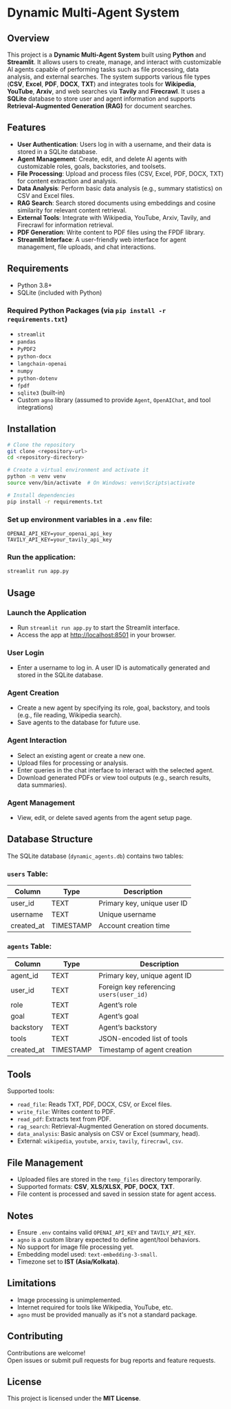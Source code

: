 # Dynamic Multi-Agent System

## Overview
This project is a **Dynamic Multi-Agent System** built using **Python** and **Streamlit**. It allows users to create, manage, and interact with customizable AI agents capable of performing tasks such as file processing, data analysis, and external searches. The system supports various file types (**CSV**, **Excel**, **PDF**, **DOCX**, **TXT**) and integrates tools for **Wikipedia**, **YouTube**, **Arxiv**, and web searches via **Tavily** and **Firecrawl**. It uses a **SQLite** database to store user and agent information and supports **Retrieval-Augmented Generation (RAG)** for document searches.

## Features
- **User Authentication**: Users log in with a username, and their data is stored in a SQLite database.
- **Agent Management**: Create, edit, and delete AI agents with customizable roles, goals, backstories, and toolsets.
- **File Processing**: Upload and process files (CSV, Excel, PDF, DOCX, TXT) for content extraction and analysis.
- **Data Analysis**: Perform basic data analysis (e.g., summary statistics) on CSV and Excel files.
- **RAG Search**: Search stored documents using embeddings and cosine similarity for relevant content retrieval.
- **External Tools**: Integrate with Wikipedia, YouTube, Arxiv, Tavily, and Firecrawl for information retrieval.
- **PDF Generation**: Write content to PDF files using the FPDF library.
- **Streamlit Interface**: A user-friendly web interface for agent management, file uploads, and chat interactions.

## Requirements
- Python 3.8+
- SQLite (included with Python)

### Required Python Packages (via `pip install -r requirements.txt`)
- `streamlit`
- `pandas`
- `PyPDF2`
- `python-docx`
- `langchain-openai`
- `numpy`
- `python-dotenv`
- `fpdf`
- `sqlite3` (built-in)
- Custom `agno` library (assumed to provide `Agent`, `OpenAIChat`, and tool integrations)

## Installation

```bash
# Clone the repository
git clone <repository-url>
cd <repository-directory>

# Create a virtual environment and activate it
python -m venv venv
source venv/bin/activate  # On Windows: venv\Scripts\activate

# Install dependencies
pip install -r requirements.txt
```

### Set up environment variables in a `.env` file:

```env
OPENAI_API_KEY=your_openai_api_key
TAVILY_API_KEY=your_tavily_api_key
```

### Run the application:

```bash
streamlit run app.py
```

## Usage

### Launch the Application
- Run `streamlit run app.py` to start the Streamlit interface.
- Access the app at [http://localhost:8501](http://localhost:8501) in your browser.

### User Login
- Enter a username to log in. A user ID is automatically generated and stored in the SQLite database.

### Agent Creation
- Create a new agent by specifying its role, goal, backstory, and tools (e.g., file reading, Wikipedia search).
- Save agents to the database for future use.

### Agent Interaction
- Select an existing agent or create a new one.
- Upload files for processing or analysis.
- Enter queries in the chat interface to interact with the selected agent.
- Download generated PDFs or view tool outputs (e.g., search results, data summaries).

### Agent Management
- View, edit, or delete saved agents from the agent setup page.

## Database Structure

The SQLite database (`dynamic_agents.db`) contains two tables:

### `users` Table:
| Column      | Type      | Description                  |
|-------------|-----------|------------------------------|
| user_id     | TEXT      | Primary key, unique user ID  |
| username    | TEXT      | Unique username              |
| created_at  | TIMESTAMP | Account creation time        |

### `agents` Table:
| Column      | Type      | Description                                      |
|-------------|-----------|--------------------------------------------------|
| agent_id    | TEXT      | Primary key, unique agent ID                     |
| user_id     | TEXT      | Foreign key referencing `users(user_id)`         |
| role        | TEXT      | Agent’s role                                     |
| goal        | TEXT      | Agent’s goal                                     |
| backstory   | TEXT      | Agent’s backstory                                |
| tools       | TEXT      | JSON-encoded list of tools                       |
| created_at  | TIMESTAMP | Timestamp of agent creation                      |

## Tools

Supported tools:
- `read_file`: Reads TXT, PDF, DOCX, CSV, or Excel files.
- `write_file`: Writes content to PDF.
- `read_pdf`: Extracts text from PDF.
- `rag_search`: Retrieval-Augmented Generation on stored documents.
- `data_analysis`: Basic analysis on CSV or Excel (summary, head).
- External: `wikipedia`, `youtube`, `arxiv`, `tavily`, `firecrawl`, `csv`.

## File Management

- Uploaded files are stored in the `temp_files` directory temporarily.
- Supported formats: **CSV**, **XLS/XLSX**, **PDF**, **DOCX**, **TXT**.
- File content is processed and saved in session state for agent access.

## Notes

- Ensure `.env` contains valid `OPENAI_API_KEY` and `TAVILY_API_KEY`.
- `agno` is a custom library expected to define agent/tool behaviors.
- No support for image file processing yet.
- Embedding model used: `text-embedding-3-small`.
- Timezone set to **IST (Asia/Kolkata)**.

## Limitations

- Image processing is unimplemented.
- Internet required for tools like Wikipedia, YouTube, etc.
- `agno` must be provided manually as it's not a standard package.

## Contributing

Contributions are welcome!  
Open issues or submit pull requests for bug reports and feature requests.

## License

This project is licensed under the **MIT License**.
